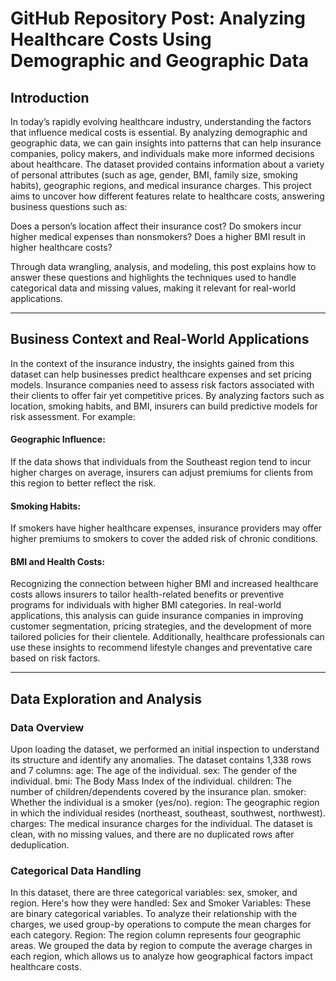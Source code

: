 # GitHub Repository Post: Analyzing Healthcare Costs Using Demographic and Geographic Data
## Introduction
In today’s rapidly evolving healthcare industry, understanding the factors that influence medical costs is essential. By analyzing demographic and geographic data, we can gain insights into patterns that can help insurance companies, policy makers, and individuals make more informed decisions about healthcare. The dataset provided contains information about a variety of personal attributes (such as age, gender, BMI, family size, smoking habits), geographic regions, and medical insurance charges. This project aims to uncover how different features relate to healthcare costs, answering business questions such as:

Does a person’s location affect their insurance cost?
Do smokers incur higher medical expenses than nonsmokers?
Does a higher BMI result in higher healthcare costs?

Through data wrangling, analysis, and modeling, this post explains how to answer these questions and highlights the techniques used to handle categorical data and missing values, making it relevant for real-world applications.
________________________________________
## Business Context and Real-World Applications
In the context of the insurance industry, the insights gained from this dataset can help businesses predict healthcare expenses and set pricing models. Insurance companies need to assess risk factors associated with their clients to offer fair yet competitive prices. By analyzing factors such as location, smoking habits, and BMI, insurers can build predictive models for risk assessment.
For example:

#### Geographic Influence: 
If the data shows that individuals from the Southeast region tend to incur higher charges on average, insurers can adjust premiums for clients from this region to better reflect the risk.
#### Smoking Habits: 
If smokers have higher healthcare expenses, insurance providers may offer higher premiums to smokers to cover the added risk of chronic conditions.
#### BMI and Health Costs: 
Recognizing the connection between higher BMI and increased healthcare costs allows insurers to tailor health-related benefits or preventive programs for individuals with higher BMI categories. In real-world applications, this analysis can guide insurance companies in improving customer segmentation, pricing strategies, and the development of more tailored policies for their clientele. Additionally, healthcare professionals can use these insights to recommend lifestyle changes and preventative care based on risk factors.
________________________________________
## Data Exploration and Analysis

### Data Overview
Upon loading the dataset, we performed an initial inspection to understand its structure and identify any anomalies. The dataset contains 1,338 rows and 7 columns:
age: The age of the individual.
sex: The gender of the individual.
bmi: The Body Mass Index of the individual.
children: The number of children/dependents covered by the insurance plan.
smoker: Whether the individual is a smoker (yes/no).
region: The geographic region in which the individual resides (northeast, southeast, southwest, northwest).
charges: The medical insurance charges for the individual.
The dataset is clean, with no missing values, and there are no duplicated rows after deduplication.

### Categorical Data Handling
In this dataset, there are three categorical variables: sex, smoker, and region. Here's how they were handled:
Sex and Smoker Variables: These are binary categorical variables. To analyze their relationship with the charges, we used group-by operations to compute the mean charges for each category.
Region: The region column represents four geographic areas. We grouped the data by region to compute the average charges in each region, which allows us to analyze how geographical factors impact healthcare costs.


